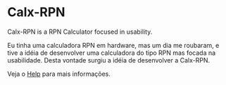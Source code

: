 # Calx-RPN #
Calx-RPN is a RPN Calculator focused in usability.

Eu tinha uma calculadora RPN em hardware, mas um dia me roubaram, e tive a idéia de desenvolver uma calculadora do tipo RPN mas focada na usabilidade. Desta vontade surgiu a idéia de desenvolver a Calx-RPN.

Veja o [Help](Help.md) para mais informações.
